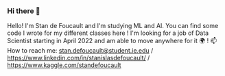 ### Hi there 👋

Hello! 
I'm Stan de Foucault and I'm studying ML and AI. 
You can find some code I wrote for my different classes here ! 
I'm looking for a job of Data Scientist starting in April 2022 and am able to move anywhere for it 🌍 ! 
📫 How to reach me: stan.defoucault@student.ie.edu / https://www.linkedin.com/in/stanislasdefoucault/ / https://www.kaggle.com/standefoucault
